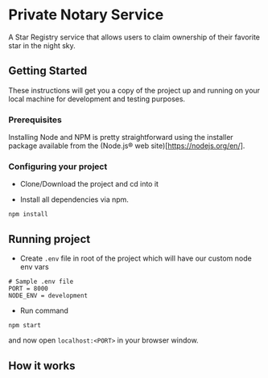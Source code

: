 # Private Notary Service

A Star Registry service that allows users to claim ownership of their favorite star in the night sky.

## Getting Started

These instructions will get you a copy of the project up and running on your local machine for development and testing purposes.

### Prerequisites

Installing Node and NPM is pretty straightforward using the installer package available from the (Node.js® web site)[https://nodejs.org/en/].

### Configuring your project
- Clone/Download the project and cd into it

- Install all dependencies via npm.
```
npm install
```

## Running project
- Create `.env` file in root of the project which will have our custom node env vars
```
# Sample .env file
PORT = 8000
NODE_ENV = development
```

- Run command
```
npm start
```
and now open `localhost:<PORT>` in your browser window.

## How it works
